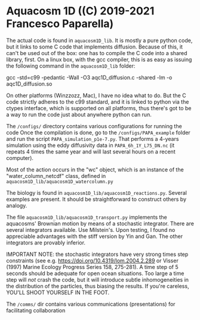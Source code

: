 # Aquacosm 1D ((C) 2019-2021 Francesco Paparella)

The actual code is found in `aquacosm1D_lib`. It is mostly a pure
python code, but it links to some C code that implements diffusion.
Because of this, it can't be used out of the box: one has to compile
the C code into a shared library, first. On a linux box, with the gcc
compiler, this is as easy as issuing the following command in the
`aquacosm1D_lib` folder:

gcc -std=c99 -pedantic -Wall -O3 aqc1D_diffusion.c -shared -lm -o aqc1D_diffusion.so

On other platforms (Winzzozz, Mac), I have no idea what to do. But the
C code strictly adheres to the c99 standard, and it is linked to
python via the ctypes interface, which is supported on all platforms,
thus there's got to be a way to run the code just about anywhere
python can run.

The `/configs/` directory contains various configurations for running the code
Once the compilation is done, go to the `/configs/PAPA_example` folder and run
the script `PAPA_simulation_p1e-7.py`. That performs a 4-years
simulation using the eddy diffusivity data in `PAPA_6h_1Y_L75_DN.nc`
(it repeats 4 times the same year and will last several hours on a
recent computer).

Most of the action occurs in the "wc" object, which is an instance of
the "water_column_netcdf" class, defined in
`aquacosm1D_lib/aquacosm1D_watercolumn.py`

The biology is found in
`aquacosm1D_lib/aquacosm1D_reactions.py`. Several examples are
present. It should be straightforward to construct others by analogy.

The file `aquacosm1D_lib/aquacosm1D_transport.py` implements the
aquacosms' Brownian motion by means of a stochastic integrator. There
are several integrators available. Use Milstein's. Upon testing, I
found no appreciable advantages with the stiff version by Yin and Gan.
The other integrators are provably inferior.

IMPORTANT NOTE: the stochastic integrators have very strong times step
constraints (see e.g.  https://doi.org/10.4319/lom.2004.2.289 or
Visser (1997) Marine Ecology Progress Series 158, 275-281). A time
step of 5 seconds should be adequate for open ocean situations. Too
large a time step will _not_ crash the code, but it will introduce
subtle inhomogeneities in the distribution of the particles, thus
biasing the results. If you're careless, YOU'LL SHOOT YOURSELF IN THE FOOT.

The `/comms/` dir contains various communications (presentations) for 
facilitating collaboration 

